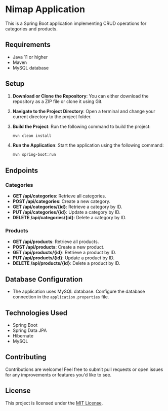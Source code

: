 # Nimap Application

This is a Spring Boot application implementing CRUD operations for categories and products.

## Requirements

- Java 11 or higher
- Maven
- MySQL database

## Setup

1. **Download or Clone the Repository**: You can either download the repository as a ZIP file or clone it using Git.

2. **Navigate to the Project Directory**: Open a terminal and change your current directory to the project folder.

3. **Build the Project**: Run the following command to build the project:

    ```bash
    mvn clean install
    ```

4. **Run the Application**: Start the application using the following command:

    ```bash
    mvn spring-boot:run
    ```

## Endpoints

### Categories

- **GET /api/categories**: Retrieve all categories.
- **POST /api/categories**: Create a new category.
- **GET /api/categories/{id}**: Retrieve a category by ID.
- **PUT /api/categories/{id}**: Update a category by ID.
- **DELETE /api/categories/{id}**: Delete a category by ID.

### Products

- **GET /api/products**: Retrieve all products.
- **POST /api/products**: Create a new product.
- **GET /api/products/{id}**: Retrieve a product by ID.
- **PUT /api/products/{id}**: Update a product by ID.
- **DELETE /api/products/{id}**: Delete a product by ID.

## Database Configuration

- The application uses MySQL database. Configure the database connection in the `application.properties` file.

## Technologies Used

- Spring Boot
- Spring Data JPA
- Hibernate
- MySQL

## Contributing

Contributions are welcome! Feel free to submit pull requests or open issues for any improvements or features you'd like to see.

## License

This project is licensed under the [MIT License](LICENSE).
